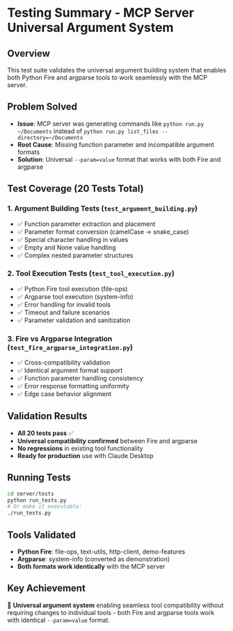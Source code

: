 # Testing Summary - MCP Server Universal Argument System

## Overview
This test suite validates the universal argument building system that enables both Python Fire and argparse tools to work seamlessly with the MCP server.

## Problem Solved
- **Issue**: MCP server was generating commands like `python run.py ~/Documents` instead of `python run.py list_files --directory=~/Documents`
- **Root Cause**: Missing function parameter and incompatible argument formats
- **Solution**: Universal `--param=value` format that works with both Fire and argparse

## Test Coverage (20 Tests Total)

### 1. Argument Building Tests (`test_argument_building.py`)
- ✅ Function parameter extraction and placement
- ✅ Parameter format conversion (camelCase → snake_case)  
- ✅ Special character handling in values
- ✅ Empty and None value handling
- ✅ Complex nested parameter structures

### 2. Tool Execution Tests (`test_tool_execution.py`)
- ✅ Python Fire tool execution (file-ops)
- ✅ Argparse tool execution (system-info)
- ✅ Error handling for invalid tools
- ✅ Timeout and failure scenarios
- ✅ Parameter validation and sanitization

### 3. Fire vs Argparse Integration (`test_fire_argparse_integration.py`)
- ✅ Cross-compatibility validation
- ✅ Identical argument format support
- ✅ Function parameter handling consistency
- ✅ Error response formatting uniformity
- ✅ Edge case behavior alignment

## Validation Results
- **All 20 tests pass** ✅
- **Universal compatibility confirmed** between Fire and argparse
- **No regressions** in existing tool functionality
- **Ready for production** use with Claude Desktop

## Running Tests
```bash
cd server/tests
python run_tests.py
# Or make it executable:
./run_tests.py
```

## Tools Validated
- **Python Fire**: file-ops, text-utils, http-client, demo-features
- **Argparse**: system-info (converted as demonstration)
- **Both formats work identically** with the MCP server

## Key Achievement
🎯 **Universal argument system** enabling seamless tool compatibility without requiring changes to individual tools - both Fire and argparse tools work with identical `--param=value` format.